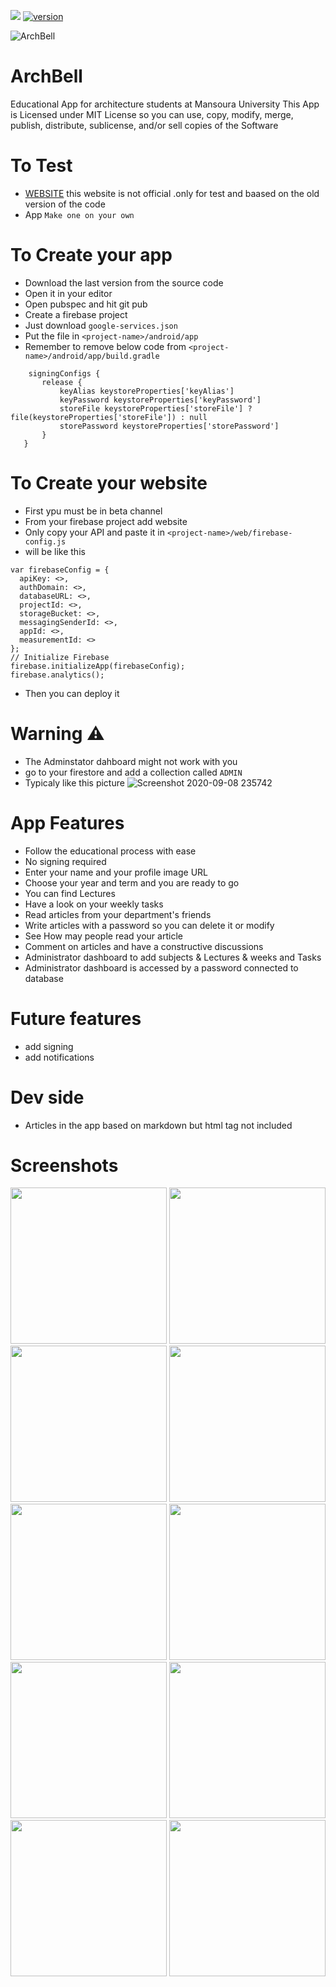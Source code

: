 [![](https://img.shields.io/github/license/HasanEltantawy/ArchBell)](https://github.com/HasanEltantawy/ArchBell/blob/master/LICENSE)
[![version](https://img.shields.io/badge/version-1.0.0-yellow.svg)]()

![ArchBell](https://user-images.githubusercontent.com/50374022/93003580-37236500-f540-11ea-9b38-9d4663b7e2a7.png)
# ArchBell
Educational App for architecture students at
Mansoura University
This App is Licensed under MIT License so you can use, copy, modify, merge, publish, distribute, sublicense, and/or sell
copies of the Software

# To Test
- [WEBSITE](https://archnews-ee4c7.web.app/#/) this website is not official .only for test and baased on the old version of the code
- App `Make one on your own`

# To Create your app
- Download the last version from the source code
- Open it in your editor
- Open pubspec and hit git pub
- Create a firebase project
- Just download `google-services.json`
- Put the file in `<project-name>/android/app`
- Remember to remove below code from `<project-name>/android/app/build.gradle`

```
    signingConfigs {
       release {
           keyAlias keystoreProperties['keyAlias']
           keyPassword keystoreProperties['keyPassword']
           storeFile keystoreProperties['storeFile'] ? file(keystoreProperties['storeFile']) : null
           storePassword keystoreProperties['storePassword']
       }
   }
```

# To Create your website
- First ypu must be in beta channel
- From your firebase project add website
- Only copy your API and paste it in `<project-name>/web/firebase-config.js`
- will be like this

```
var firebaseConfig = {
  apiKey: <>,
  authDomain: <>,
  databaseURL: <>,
  projectId: <>,
  storageBucket: <>,
  messagingSenderId: <>,
  appId: <>,
  measurementId: <>
};
// Initialize Firebase
firebase.initializeApp(firebaseConfig);
firebase.analytics();
```
- Then you can deploy it

# Warning ⚠ 
- The Adminstator dahboard might not work with you
- go to your firestore and add a collection called `ADMIN`
- Typicaly like this picture 
![Screenshot 2020-09-08 235742](https://user-images.githubusercontent.com/50374022/92531706-24065180-f22f-11ea-95cb-e710ed1e6997.png)

# App Features 
- Follow the educational process with ease
- No signing required
- Enter your name and your profile image URL
- Choose your year and term and you are ready to go
- You can find Lectures
- Have a look on your weekly tasks
- Read articles from your department's friends
- Write articles with a password so you can delete it or modify
- See How may people read your article
- Comment on articles and have a constructive discussions
- Administrator dashboard to add subjects & Lectures & weeks and Tasks
- Administrator dashboard is accessed by a password connected to database

# Future features 
- add signing
- add notifications

# Dev side
- Articles in the app based on markdown but html tag not included

# Screenshots



<p align="center">
  <img src="https://user-images.githubusercontent.com/50374022/92532588-dc80c500-f230-11ea-94fd-ebbed6ce8d39.png" width="250" >
  <img src="https://user-images.githubusercontent.com/50374022/92532552-d0950300-f230-11ea-9c97-95e0ee121bde.png" width="250" >
  <img src="https://user-images.githubusercontent.com/50374022/92532558-d1c63000-f230-11ea-95ec-0209ece56ac7.png" width="250" >
  <img src="https://user-images.githubusercontent.com/50374022/92532562-d38ff380-f230-11ea-90e4-cef747644ed7.png" width="250" >
  <img src="https://user-images.githubusercontent.com/50374022/92532566-d5f24d80-f230-11ea-9e5d-cdae29991820.png" width="250" >
  <img src="https://user-images.githubusercontent.com/50374022/92532568-d7bc1100-f230-11ea-9f45-f2a65ca25a3f.png" width="250" >
  <img src="https://user-images.githubusercontent.com/50374022/92532573-d854a780-f230-11ea-9f83-c03a96b5746b.png" width="250" >
  <img src="https://user-images.githubusercontent.com/50374022/92532578-dab70180-f230-11ea-82e0-67bd99c0d8b8.png" width="250" >
  <img src="https://user-images.githubusercontent.com/50374022/92532580-db4f9800-f230-11ea-8eee-cde767cb2f6d.png" width="250" >
  <img src="https://user-images.githubusercontent.com/50374022/92532584-dbe82e80-f230-11ea-9939-45e892223c68.png" width="250" >
</p>

